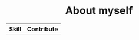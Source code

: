 <h1 align="center">About myself</h1>


<table align=center>
  <tr>
    <th>Skill</th>
    <th>Contribute</th>
  </tr>
  <tr>
    <img="[![Anurag's GitHub stats](https://github-readme-stats.vercel.app/api?username=ShimejiAnna4191)](https://github.com/anuraghazra/github-readme-stats)">
  </tr>
</table>


